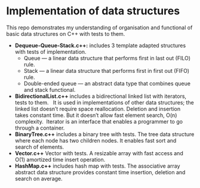 # Implementation of data structures 
This repo demonstrates my understanding of organisation and functional of basic data structures on C++ with tests to them.  
* __Dequeue-Queue-Stack.c++:__ includes 3 template adapted structures with tests of implementation. 
  * Queue — a linear data structure that performs first in last out (FILO) rule. 
  * Stack — a linear data structure that performs first in first out (FIFO) rule. 
  * Double-ended queue — an abstract data type that combines queue and stack functional. 
* __BidirectionalList.c++__ includes a bidirectional linked list with iterators, tests to them.  
    It is used in implementations of other data structures; the linked list doesn’t require space reallocation. Deletion and insertion takes constant time. But it doesn’t allow fast element search, O(n) complexity. 
Iterator is an interface that enables a programmer to go through a container. 
* __BinaryTree.c++__ includes a binary tree with tests. The tree data structure where each node has two children nodes. It enables fast sort and search of elements. 
* __Vector.c++__ Vector with tests. A resizable array with fast access and O(1) amortized time insert operation.  
* __HashMap.c++__ includes hash map with tests. The associative array abstract data structure provides constant time insertion, deletion and search on average.
